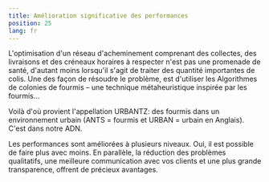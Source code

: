```yaml
---
title: Amélioration significative des performances
position: 25
lang: fr
---
```


L'optimisation d'un réseau d'acheminement comprenant des collectes, des livraisons et des créneaux horaires à respecter n'est pas une promenade de santé, d'autant moins lorsqu'il s'agit de traiter des quantité importantes de colis. Une des façon de résoudre le problème, est d'utiliser les Algorithmes de colonies de fourmis – une technique métaheuristique inspirée par les fourmis...

Voilà d'où provient l'appellation URBANTZ: des fourmis dans un environnement urbain (ANTS = fourmis et URBAN = urbain en Anglais). C'est dans notre ADN.

Les performances sont améliorées à plusieurs niveaux. Oui, il est possible de faire plus avec moins. En parallèle, la réduction des problèmes qualitatifs, une meilleure communication avec vos clients et une plus grande transparence, offrent de précieux avantages.